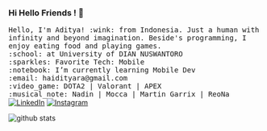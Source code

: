 ### Hi Hello Friends ! 👋


<p align="left">
  <samp>
    Hello, I'm Aditya! :wink: from Indonesia.
    Just a human with infinity and beyond imagination. Beside's programming, I enjoy eating food and playing games.<br>
    :school:  at University of DIAN NUSWANTORO <br>
    :sparkles: Favorite Tech: Mobile <br>
    :notebook: I’m currently learning Mobile Dev <br>
    :email:	haidityara@gmail.com <br>
    :video_game: DOTA2 | Valorant | APEX <br>
    :musical_note: Nadin | Mocca | Martin Garrix | ReoNa <br>
  </samp>
  <a href="https://www.linkedin.com/in/haidityara/" target="_blank"><img src="https://img.shields.io/badge/LinkedIn-%230077B5.svg?&style=flat-square&logo=linkedin&logoColor=white" alt="LinkedIn"></a>
<a href="https://www.instagram.com/haidityara/" target="_blank"><img src="https://img.shields.io/badge/Instagram-%23E4405F.svg?&style=flat-square&logo=instagram&logoColor=white" alt="Instagram"></a><br>
  
  ![github stats](https://github-readme-stats.vercel.app/api?username=dityara17&show_icons=true)
</p>


<!-- <code><img height="20" src="https://raw.githubusercontent.com/github/explore/80688e429a7d4ef2fca1e82350fe8e3517d3494d/topics/javascript/javascript.png"></code>, Python<code><img height="20" src="https://raw.githubusercontent.com/github/explore/80688e429a7d4ef2fca1e82350fe8e3517d3494d/topics/python/python.png"></code>, & React<code><img height="20" src="https://raw.githubusercontent.com/github/explore/80688e429a7d4ef2fca1e82350fe8e3517d3494d/topics/react/react.png"></code>.  -->



